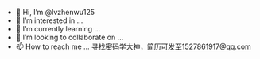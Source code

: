 - 👋 Hi, I’m @lvzhenwu125
- 👀 I’m interested in ...
- 🌱 I’m currently learning ...
- 💞️ I’m looking to collaborate on ...
- 📫 How to reach me ...
寻找密码学大神，简历可发至1527861917@qq.com
<!---
lvzhenwu125/lvzhenwu125 is a ✨ special ✨ repository because its `README.md` (this file) appears on your GitHub profile.
You can click the Preview link to take a look at your changes.
--->
